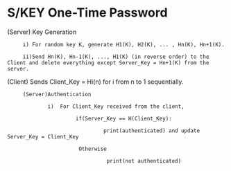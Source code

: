 # S/KEY One-Time Password

(Server) Key Generation

         i) For random key K, generate H1(K), H2(K), ... , Hn(K), Hn+1(K).

         ii)Send Hn(K), Hn-1(K), ..., H1(K) (in reverse order) to the Client and delete everything except Server_Key = Hn+1(K) from the server.

(Client) Sends Client_Key = Hi(n) for i from n to 1 sequentially.

         (Server)Authentication

                 i)  For Client_Key received from the client, 

                          if(Server_Key == H(Client_Key):

                                   print(authenticated) and update Server_Key = Client_Key

                           Otherwise

                                    print(not authenticated)
